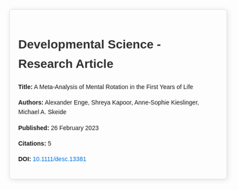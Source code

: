 <!DOCTYPE html>
<html lang="en">
<head>
    <meta charset="UTF-8">
    <meta name="viewport" content="width=device-width, initial-scale=1.0">
    <title>Developmental Science - Research Article</title>
    <style>
        body {
            font-family: Arial, sans-serif;
            margin: 40px;
            line-height: 1.6;
        }
        .container {
            max-width: 800px;
            margin: auto;
            padding: 20px;
            border: 1px solid #ddd;
            border-radius: 8px;
            box-shadow: 2px 2px 12px rgba(0, 0, 0, 0.1);
        }
        h1 {
            color: #333;
        }
        a {
            color: #0073e6;
            text-decoration: none;
        }
        a:hover {
            text-decoration: underline;
        }
    </style>
</head>
<body>
    <div class="container">
        <h1>Developmental Science - Research Article</h1>
        <p><strong>Title:</strong> A Meta-Analysis of Mental Rotation in the First Years of Life</p>
        <p><strong>Authors:</strong> Alexander Enge, Shreya Kapoor, Anne-Sophie Kieslinger, Michael A. Skeide</p>
        <p><strong>Published:</strong> 26 February 2023</p>
        <p><strong>Citations:</strong> 5</p>
        <p><strong>DOI:</strong> <a href="https://doi.org/10.1111/desc.13381" target="_blank">10.1111/desc.13381</a></p>
    </div>
</body>
</html>

